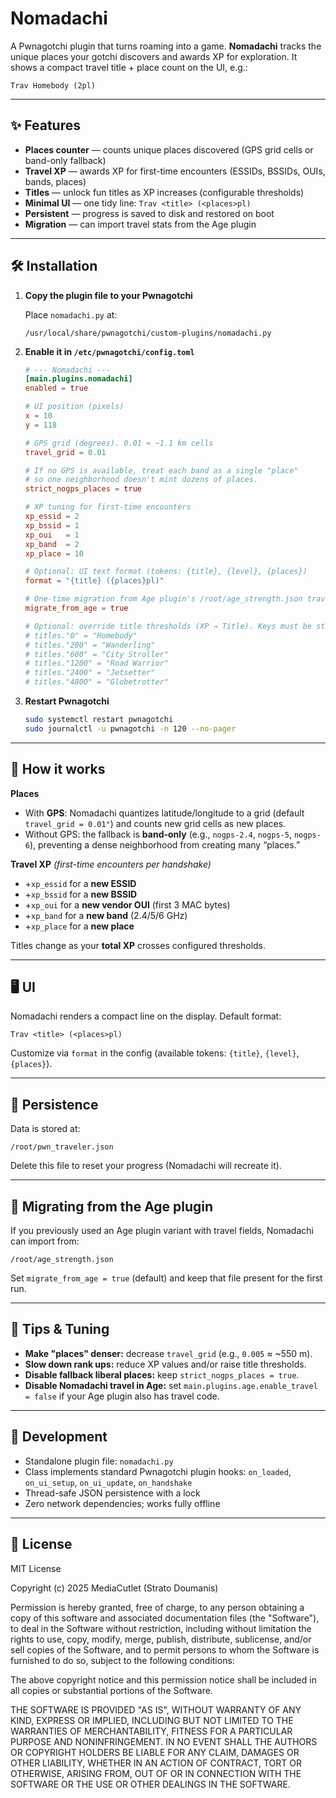 # Nomadachi

A Pwnagotchi plugin that turns roaming into a game. **Nomadachi** tracks the unique places your gotchi discovers and awards XP for exploration. It shows a compact travel title + place count on the UI, e.g.:

```
Trav Homebody (2pl)
```

---

## ✨ Features
- **Places counter** — counts unique places discovered (GPS grid cells or band-only fallback)
- **Travel XP** — awards XP for first-time encounters (ESSIDs, BSSIDs, OUIs, bands, places)
- **Titles** — unlock fun titles as XP increases (configurable thresholds)
- **Minimal UI** — one tidy line: `Trav <title> (<places>pl)`
- **Persistent** — progress is saved to disk and restored on boot
- **Migration** — can import travel stats from the Age plugin

---

## 🛠 Installation
1. **Copy the plugin file to your Pwnagotchi**

   Place `nomadachi.py` at:
   
   ```
   /usr/local/share/pwnagotchi/custom-plugins/nomadachi.py
   ```

2. **Enable it in `/etc/pwnagotchi/config.toml`**

   ```toml
   # --- Nomadachi ---
   [main.plugins.nomadachi]
   enabled = true

   # UI position (pixels)
   x = 10
   y = 118

   # GPS grid (degrees). 0.01 ≈ ~1.1 km cells
   travel_grid = 0.01

   # If no GPS is available, treat each band as a single "place"
   # so one neighborhood doesn't mint dozens of places.
   strict_nogps_places = true

   # XP tuning for first-time encounters
   xp_essid = 2
   xp_bssid = 1
   xp_oui   = 1
   xp_band  = 2
   xp_place = 10

   # Optional: UI text format (tokens: {title}, {level}, {places})
   format = "{title} ({places}pl)"

   # One-time migration from Age plugin's /root/age_strength.json travel fields
   migrate_from_age = true

   # Optional: override title thresholds (XP → Title). Keys must be strings in TOML:
   # titles."0" = "Homebody"
   # titles."200" = "Wanderling"
   # titles."600" = "City Stroller"
   # titles."1200" = "Road Warrior"
   # titles."2400" = "Jetsetter"
   # titles."4800" = "Globetrotter"
   ```

3. **Restart Pwnagotchi**

   ```bash
   sudo systemctl restart pwnagotchi
   sudo journalctl -u pwnagotchi -n 120 --no-pager
   ```

---

## 🧭 How it works
**Places**
- With **GPS**: Nomadachi quantizes latitude/longitude to a grid (default `travel_grid = 0.01°`) and counts new grid cells as new places.
- Without GPS: the fallback is **band-only** (e.g., `nogps-2.4`, `nogps-5`, `nogps-6`), preventing a dense neighborhood from creating many “places.”

**Travel XP** *(first-time encounters per handshake)*
- +`xp_essid` for a **new ESSID**
- +`xp_bssid` for a **new BSSID**
- +`xp_oui` for a **new vendor OUI** (first 3 MAC bytes)
- +`xp_band` for a **new band** (2.4/5/6 GHz)
- +`xp_place` for a **new place**

Titles change as your **total XP** crosses configured thresholds.

---

## 🖥 UI
Nomadachi renders a compact line on the display. Default format:

```
Trav <title> (<places>pl)
```

Customize via `format` in the config (available tokens: `{title}`, `{level}`, `{places}`).

---

## 💾 Persistence
Data is stored at:

```
/root/pwn_traveler.json
```

Delete this file to reset your progress (Nomadachi will recreate it).

---

## 🔁 Migrating from the Age plugin
If you previously used an Age plugin variant with travel fields, Nomadachi can import from:

```
/root/age_strength.json
```

Set `migrate_from_age = true` (default) and keep that file present for the first run.

---

## 🔧 Tips & Tuning
- **Make "places" denser:** decrease `travel_grid` (e.g., `0.005` ≈ ~550 m).
- **Slow down rank ups:** reduce XP values and/or raise title thresholds.
- **Disable fallback liberal places:** keep `strict_nogps_places = true`.
- **Disable Nomadachi travel in Age:** set `main.plugins.age.enable_travel = false` if your Age plugin also has travel code.

---

## 🧪 Development
- Standalone plugin file: `nomadachi.py`
- Class implements standard Pwnagotchi plugin hooks: `on_loaded`, `on_ui_setup`, `on_ui_update`, `on_handshake`
- Thread-safe JSON persistence with a lock
- Zero network dependencies; works fully offline

---

## 📄 License

MIT License

Copyright (c) 2025 MediaCutlet (Strato Doumanis)

Permission is hereby granted, free of charge, to any person obtaining a copy
of this software and associated documentation files (the "Software"), to deal
in the Software without restriction, including without limitation the rights
to use, copy, modify, merge, publish, distribute, sublicense, and/or sell
copies of the Software, and to permit persons to whom the Software is
furnished to do so, subject to the following conditions:

The above copyright notice and this permission notice shall be included in all
copies or substantial portions of the Software.

THE SOFTWARE IS PROVIDED "AS IS", WITHOUT WARRANTY OF ANY KIND, EXPRESS OR
IMPLIED, INCLUDING BUT NOT LIMITED TO THE WARRANTIES OF MERCHANTABILITY,
FITNESS FOR A PARTICULAR PURPOSE AND NONINFRINGEMENT. IN NO EVENT SHALL THE
AUTHORS OR COPYRIGHT HOLDERS BE LIABLE FOR ANY CLAIM, DAMAGES OR OTHER
LIABILITY, WHETHER IN AN ACTION OF CONTRACT, TORT OR OTHERWISE, ARISING FROM,
OUT OF OR IN CONNECTION WITH THE SOFTWARE OR THE USE OR OTHER DEALINGS IN THE
SOFTWARE.

